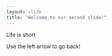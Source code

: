 ```yaml
---
layout: slide
title: "Welcome to our second slide!"
---
```

Life is short

Use the left arrow to go back!

